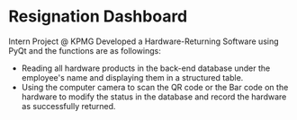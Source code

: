# Resignation Dashboard
Intern Project @ KPMG
Developed a Hardware-Returning Software using PyQt and the functions are as followings: 
- Reading all hardware products in the back-end database under the employee's name and displaying them in a structured table.
- Using the computer camera to scan the QR code or the Bar code on the hardware to modify the status in the database and record the hardware as successfully returned.
